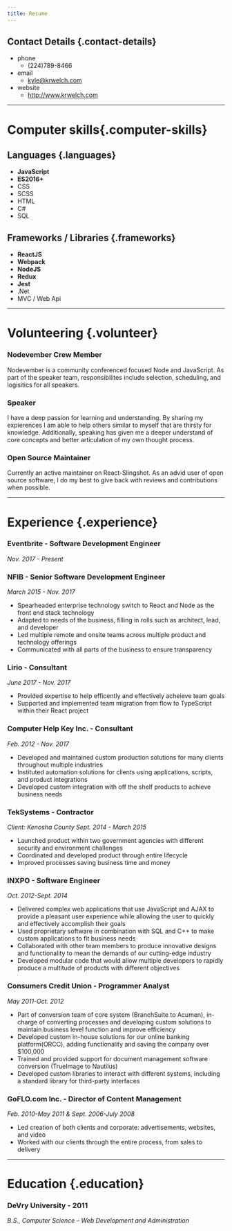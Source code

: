 ```yaml
---
title: Resume
---
```

## Contact Details {.contact-details}
* phone
  * (224)789-8466
* email
  * kyle@krwelch.com
* website
  * http://www.krwelch.com
---
# Computer skills{.computer-skills}
## Languages {.languages}
* **JavaScript**
* **ES2016+**
* CSS
* SCSS
* HTML
* C#
* SQL

## Frameworks / Libraries {.frameworks}
* **ReactJS**
* **Webpack**
* **NodeJS**
* **Redux**
* **Jest**
* .Net
* MVC / Web Api

---

# Volunteering {.volunteer}
### Nodevember Crew Member

Nodevember is a community conferenced focused Node and JavaScript. As part of the speaker team, responsibilites include selection, scheduling, and logisitics for all speakers. 

### Speaker

I have a deep passion for learning and understanding. By sharing my expierences I am able to help others similar to myself that are thirsty for knowledge. Additionally, speaking has given me a deeper understand of core concepts and better articulation of my own thought process.

### Open Source Maintainer

Currently an active maintainer on React-Slingshot. As an advid user of open source software, I do my best to give back with reviews and contributions when possible. 

---

# Experience {.experience}
### Eventbrite - Software Development Engineer
*Nov. 2017 - Present*

### NFIB - Senior Software Development Engineer
*March 2015 - Nov. 2017*
* Spearheaded enterprise technology switch to React and Node as the front end stack technology
* Adapted to needs of the business, filling in rolls such as architect, lead, and developer
* Led multiple remote and onsite teams across multiple product and technology offerings
* Communicated with all parts of the business to ensure transparency

### Lirio - Consultant
*June 2017 - Nov. 2017*
* Provided expertise to help efficently and effectively acheieve team goals
* Supported and implemented team migration from flow to TypeScript within their React project

### Computer Help Key Inc. - Consultant
*Feb. 2012 - Nov. 2017*
* Developed and maintained custom production solutions for many clients throughout multiple industries
* Instituted automation solutions for clients using applications, scripts, and product integrations
* Developed custom integration with off the shelf products to achieve business needs

### TekSystems - Contractor
*_Client: Kenosha County_*
*Sept. 2014 - March 2015*
* Launched product within two government agencies with different security and environment challenges
* Coordinated and developed product through entire lifecycle
* Improved processes saving business time and money

### INXPO - Software Engineer
*Oct. 2012-Sept. 2014*
* Delivered complex web applications that use JavaScript and AJAX to provide a pleasant user experience while allowing the user to quickly and effectively accomplish their goals
* Used proprietary software in combination with SQL and C++ to make custom applications to fit business needs
* Collaborated with other team members to produce innovative designs and functionality to mean the demands of our cutting-edge industry
* Developed modular code that would allow multiple developers to rapidly produce a multitude of products with different objectives

### Consumers Credit Union - Programmer Analyst
*May 2011-Oct. 2012*
* Part of conversion team of core system (BranchSuite to Acumen), in-charge of converting processes and developing custom solutions to maintain business level function and improve efficiency
* Developed custom in-house solutions for our online banking platform(ORCC), adding functionality and saving the company over $100,000
* Trained and provided support for document management software conversion (TrueImage to Nautilus)
* Developed custom libraries to interact with different systems, including a standard library for third-party interfaces

### GoFLO.com Inc. - Director of Content Management
*Feb. 2010-May 2011 & Sept. 2006-July 2008*
* Led creation of both clients and corporate: advertisements, websites, and video
* Worked with our clients through the entire process, from sales to delivery

---

# Education {.education}
### DeVry University - 2011
*B.S., Computer Science – Web Development and Administration*